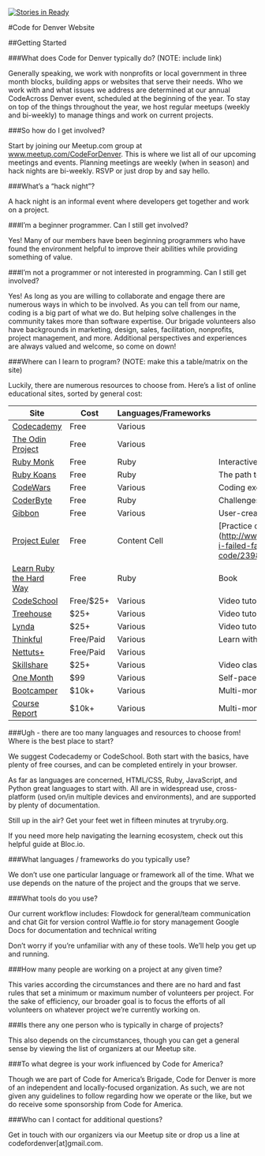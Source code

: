 [![Stories in Ready](https://badge.waffle.io/codefordenver/code-for-denver-site.png?label=ready&title=Ready)](http://waffle.io/codefordenver/code-for-denver-site)

#Code for Denver Website

##Getting Started

###What does Code for Denver typically do? (NOTE: include link)

Generally speaking, we work with nonprofits or local government in three month blocks, building apps or websites that serve their needs. Who we work with and what issues we address are determined at our annual CodeAcross Denver event, scheduled at the beginning of the year. To stay on top of the things throughout the year, we host regular meetups (weekly and bi-weekly) to manage things and work on current projects.


###So how do I get involved?

Start by joining our Meetup.com group at www.meetup.com/CodeForDenver. This is where we list all of our upcoming meetings and events. Planning meetings are weekly (when in season) and hack nights are bi-weekly. RSVP or just drop by and say hello.
 

###What’s a “hack night”?

A hack night is an informal event where developers get together and work on a project.


###I’m a beginner programmer. Can I still get involved?

Yes! Many of our members have been beginning programmers who have found the environment helpful to improve their abilities while providing something of value.


###I’m not a programmer or not interested in programming. Can I still get involved?

Yes! As long as you are willing to collaborate and engage there are numerous ways in which to be involved. As you can tell from our name, coding is a big part of what we do. But helping solve challenges in the community takes more than software expertise. Our brigade volunteers also have backgrounds in marketing, design, sales, facilitation, nonprofits, project management, and more. Additional perspectives and experiences are always valued and welcome, so come on down!


###Where can I learn to program? (NOTE: make this a table/matrix on the site)

Luckily, there are numerous resources to choose from. Here’s a list of online educational sites, sorted by general cost:

|                  Site                 |    Cost   |   Languages/Frameworks   |             Additional Info                  |
| ------------------------------------- | --------- | ------------------------ | -------------------------------------------- |
| [Codecademy](codecademy.com)          | Free      | Various                  |                                              |
| [The Odin Project](theodinproject.com)| Free      | Various                  |                                              |
| [Ruby Monk](rubymonk.com)             | Free      | Ruby                     | Interactive tutorials                        |
| [Ruby Koans](rubykoans.com)           | Free      | Ruby                     | The path to Ruby enlightenment               |
| [CodeWars](codewars.com)              | Free      | Various                  | Coding exercises or 'katas'                  |
| [CoderByte](coderbyte.com)            | Free      | Ruby                     | Challenges and competitions                  |
| [Gibbon](gibbon.co)                   | Free      | Various                  | User-created learning paths                  |
| [Project Euler](projecteuler.net)     | Free      | Content Cell             | [Practice coding via math problems] (http://www.theatlantic.com/technology/archive/2011/06/how-i-failed-failed-and-finally-succeeded-at-learning-how-to-code/239855/)  |
| [Learn Ruby the Hard Way](ruby.learncodethehardway.org/book/)| Free | Ruby   | Book   |
| [CodeSchool](codeschool.com)          | Free/$25+ | Various                  | Video tutorials and in-browser practice      |
| [Treehouse](teamtreehouse.com)        | $25+      | Various                  | Video tutorials and in-browser practice      |
| [Lynda](lynda.com)                    | $25+      | Various                  | Video tutorials                              |
| [Thinkful](thinkful.com)              | Free/Paid | Various                  | Learn with help from a mentor                |
| [Nettuts+](net.tutsplus.com)          | Free/Paid | Various                  |                                              |
| [Skillshare](skillshare.com/search?query=programming)| $25+ | Various        | Video classes and community projects         |
| [One Month](onemonth.com)             | $99       | Various                  | Self-paced online 30-day courses             |
| [Bootcamper](bootcamper.io)           | $10k+     | Various                  | Multi-month, intensive development bootcamps |
| [Course Report](coursereport.com)     | $10k+     | Various                  | Multi-month, intensive development bootcamps |


###Ugh - there are too many languages and resources to choose from! Where is the best place to start?

We suggest Codecademy or CodeSchool. Both start with the basics, have plenty of free courses, and can be completed entirely in your browser.

As far as languages are concerned, HTML/CSS, Ruby, JavaScript, and Python great languages to start with. All are in widespread use, cross-platform (used on/in multiple devices and environments), and are supported by plenty of documentation.

Still up in the air? Get your feet wet in fifteen minutes at tryruby.org.

If you need more help navigating the learning ecosystem, check out this helpful guide at Bloc.io.


###What languages / frameworks do you typically use?

We don’t use one particular language or framework all of the time. What we use depends on the nature of the project and the groups that we serve. 


###What tools do you use?

Our current workflow includes:
Flowdock for general/team communication and chat
Git for version control
Waffle.io for story management
Google Docs for documentation and technical writing

Don’t worry if you’re unfamiliar with any of these tools. We’ll help you get up and running.


###How many people are working on a project at any given time?

This varies according the circumstances and there are no hard and fast rules that set a minimum or maximum number of volunteers per project. For the sake of efficiency, our broader goal is to focus the efforts of all volunteers on whatever project we’re currently working on.


###Is there any one person who is typically in charge of projects?

This also depends on the circumstances, though you can get a general sense by viewing the list of organizers at our Meetup site.


###To what degree is your work influenced by Code for America?

Though we are part of Code for America’s Brigade, Code for Denver is more of an independent and locally-focused organization. As such, we are not given any guidelines to follow regarding how we operate or the like, but we do receive some sponsorship from Code for America.


###Who can I contact for additional questions?

Get in touch with our organizers via our Meetup site or drop us a line at codefordenver[at]gmail.com.
